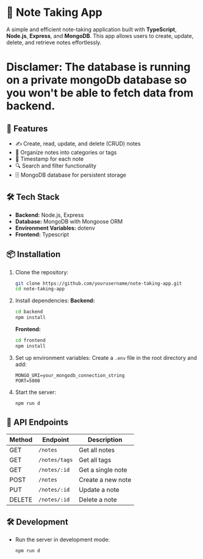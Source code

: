 # 📝 Note Taking App

A simple and efficient note-taking application built with **TypeScript**, **Node.js**, **Express**, and **MongoDB**. This app allows users to create, update, delete, and retrieve notes effortlessly.

# Disclamer: The database is running on a private mongoDb database so you won't be able to fetch data from backend. 

## 🚀 Features

- ✍️ Create, read, update, and delete (CRUD) notes
- 📁 Organize notes into categories or tags
- 📅 Timestamp for each note
- 🔍 Search and filter functionality
- 🗄️ MongoDB database for persistent storage

## 🛠️ Tech Stack

- **Backend:** Node.js, Express
- **Database:** MongoDB with Mongoose ORM
- **Environment Variables:** dotenv
- **Frontend:** Typescript

## 📦 Installation

1. Clone the repository:
   ```bash
   git clone https://github.com/yourusername/note-taking-app.git
   cd note-taking-app
   ```
2. Install dependencies:
   **Backend:** 
   ```bash
   cd backend
   npm install
   ```
    **Frontend:** 
   ```bash
   cd frontend
   npm install
   ```
4. Set up environment variables:
   Create a `.env` file in the root directory and add:
   ```env
   MONGO_URI=your_mongodb_connection_string
   PORT=5000
   ```
5. Start the server:
   ```bash
   npm run d
   ```

## 🔧 API Endpoints

| Method | Endpoint        | Description              |
|--------|----------------|--------------------------|
| GET    | `/notes`       | Get all notes            |
| GET    | `/notes/tags`  | Get all tags             |
| GET    | `/notes/:id`   | Get a single note        |
| POST   | `/notes`       | Create a new note        |
| PUT    | `/notes/:id`   | Update a note            |
| DELETE | `/notes/:id`   | Delete a note            |

## 🛠️ Development

- Run the server in development mode:
  ```bash
  npm run d
  ```
